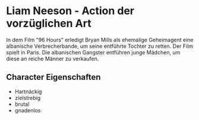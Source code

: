 # Liam Neeson - Action der vorzüglichen Art

In dem Film "96 Hours" erledigt Bryan Mills als ehemalige Geheimagent eine albanische Verbrecherbande, um seine entführte Tochter zu retten.
Der Film spielt in Paris. Die albanischen Gangster entführen junge Mädchen, um diese an reiche Männer zu verkaufen.

## Character Eigenschaften

* Hartnäckig
* zielstrebig
* brutal
* gnadenlos



